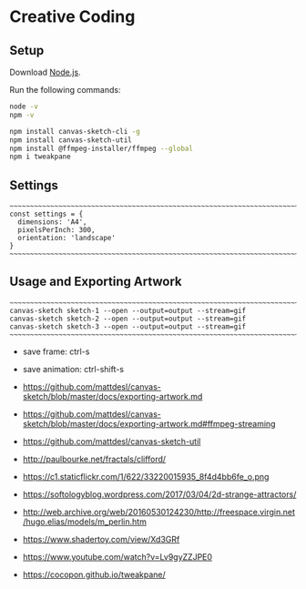 # Creative Coding

## Setup

Download [Node.js](https://nodejs.org/en/download/).

Run the following commands:

``` bash
node -v
npm -v

npm install canvas-sketch-cli -g
npm install canvas-sketch-util
npm install @ffmpeg-installer/ffmpeg --global
npm i tweakpane
```

## Settings

    ~~~~~~~~~~~~~~~~~~~~~~~~~~~~~~~~~~~~~~~~~~~~~~~~~~~~~~~~~~~~~~~~~~~~~~~~~~~~~~~~~~~~~~~~~~
    const settings = {
      dimensions: 'A4',
      pixelsPerInch: 300,
      orientation: 'landscape'
    }
    ~~~~~~~~~~~~~~~~~~~~~~~~~~~~~~~~~~~~~~~~~~~~~~~~~~~~~~~~~~~~~~~~~~~~~~~~~~~~~~~~~~~~~~~~~~

## Usage and Exporting Artwork

    ~~~~~~~~~~~~~~~~~~~~~~~~~~~~~~~~~~~~~~~~~~~~~~~~~~~~~~~~~~~~~~~~~~~~~~~~~~~~~~~~~~~~~~~~~~
    canvas-sketch sketch-1 --open --output=output --stream=gif
    canvas-sketch sketch-2 --open --output=output --stream=gif
    canvas-sketch sketch-3 --open --output=output --stream=gif
    ~~~~~~~~~~~~~~~~~~~~~~~~~~~~~~~~~~~~~~~~~~~~~~~~~~~~~~~~~~~~~~~~~~~~~~~~~~~~~~~~~~~~~~~~~~

  - save frame: ctrl-s
  - save animation: ctrl-shift-s

  - https://github.com/mattdesl/canvas-sketch/blob/master/docs/exporting-artwork.md
  - https://github.com/mattdesl/canvas-sketch/blob/master/docs/exporting-artwork.md#ffmpeg-streaming
  - https://github.com/mattdesl/canvas-sketch-util

  - http://paulbourke.net/fractals/clifford/
  - https://c1.staticflickr.com/1/622/33220015935_8f4d4bb6fe_o.png
  - https://softologyblog.wordpress.com/2017/03/04/2d-strange-attractors/

  - http://web.archive.org/web/20160530124230/http://freespace.virgin.net/hugo.elias/models/m_perlin.htm
  - https://www.shadertoy.com/view/Xd3GRf
  - https://www.youtube.com/watch?v=Lv9gyZZJPE0
  - https://cocopon.github.io/tweakpane/
    